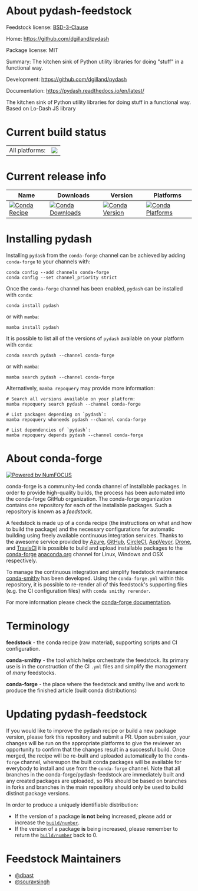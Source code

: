 About pydash-feedstock
======================

Feedstock license: [BSD-3-Clause](https://github.com/conda-forge/pydash-feedstock/blob/main/LICENSE.txt)

Home: https://github.com/dgilland/pydash

Package license: MIT

Summary: The kitchen sink of Python utility libraries for doing "stuff" in a functional way.

Development: https://github.com/dgilland/pydash

Documentation: https://pydash.readthedocs.io/en/latest/

The kitchen sink of Python utility libraries for doing stuff in a functional way. Based on Lo-Dash JS library

Current build status
====================


<table><tr><td>All platforms:</td>
    <td>
      <a href="https://dev.azure.com/conda-forge/feedstock-builds/_build/latest?definitionId=3229&branchName=main">
        <img src="https://dev.azure.com/conda-forge/feedstock-builds/_apis/build/status/pydash-feedstock?branchName=main">
      </a>
    </td>
  </tr>
</table>

Current release info
====================

| Name | Downloads | Version | Platforms |
| --- | --- | --- | --- |
| [![Conda Recipe](https://img.shields.io/badge/recipe-pydash-green.svg)](https://anaconda.org/conda-forge/pydash) | [![Conda Downloads](https://img.shields.io/conda/dn/conda-forge/pydash.svg)](https://anaconda.org/conda-forge/pydash) | [![Conda Version](https://img.shields.io/conda/vn/conda-forge/pydash.svg)](https://anaconda.org/conda-forge/pydash) | [![Conda Platforms](https://img.shields.io/conda/pn/conda-forge/pydash.svg)](https://anaconda.org/conda-forge/pydash) |

Installing pydash
=================

Installing `pydash` from the `conda-forge` channel can be achieved by adding `conda-forge` to your channels with:

```
conda config --add channels conda-forge
conda config --set channel_priority strict
```

Once the `conda-forge` channel has been enabled, `pydash` can be installed with `conda`:

```
conda install pydash
```

or with `mamba`:

```
mamba install pydash
```

It is possible to list all of the versions of `pydash` available on your platform with `conda`:

```
conda search pydash --channel conda-forge
```

or with `mamba`:

```
mamba search pydash --channel conda-forge
```

Alternatively, `mamba repoquery` may provide more information:

```
# Search all versions available on your platform:
mamba repoquery search pydash --channel conda-forge

# List packages depending on `pydash`:
mamba repoquery whoneeds pydash --channel conda-forge

# List dependencies of `pydash`:
mamba repoquery depends pydash --channel conda-forge
```


About conda-forge
=================

[![Powered by
NumFOCUS](https://img.shields.io/badge/powered%20by-NumFOCUS-orange.svg?style=flat&colorA=E1523D&colorB=007D8A)](https://numfocus.org)

conda-forge is a community-led conda channel of installable packages.
In order to provide high-quality builds, the process has been automated into the
conda-forge GitHub organization. The conda-forge organization contains one repository
for each of the installable packages. Such a repository is known as a *feedstock*.

A feedstock is made up of a conda recipe (the instructions on what and how to build
the package) and the necessary configurations for automatic building using freely
available continuous integration services. Thanks to the awesome service provided by
[Azure](https://azure.microsoft.com/en-us/services/devops/), [GitHub](https://github.com/),
[CircleCI](https://circleci.com/), [AppVeyor](https://www.appveyor.com/),
[Drone](https://cloud.drone.io/welcome), and [TravisCI](https://travis-ci.com/)
it is possible to build and upload installable packages to the
[conda-forge](https://anaconda.org/conda-forge) [anaconda.org](https://anaconda.org/)
channel for Linux, Windows and OSX respectively.

To manage the continuous integration and simplify feedstock maintenance
[conda-smithy](https://github.com/conda-forge/conda-smithy) has been developed.
Using the ``conda-forge.yml`` within this repository, it is possible to re-render all of
this feedstock's supporting files (e.g. the CI configuration files) with ``conda smithy rerender``.

For more information please check the [conda-forge documentation](https://conda-forge.org/docs/).

Terminology
===========

**feedstock** - the conda recipe (raw material), supporting scripts and CI configuration.

**conda-smithy** - the tool which helps orchestrate the feedstock.
                   Its primary use is in the construction of the CI ``.yml`` files
                   and simplify the management of *many* feedstocks.

**conda-forge** - the place where the feedstock and smithy live and work to
                  produce the finished article (built conda distributions)


Updating pydash-feedstock
=========================

If you would like to improve the pydash recipe or build a new
package version, please fork this repository and submit a PR. Upon submission,
your changes will be run on the appropriate platforms to give the reviewer an
opportunity to confirm that the changes result in a successful build. Once
merged, the recipe will be re-built and uploaded automatically to the
`conda-forge` channel, whereupon the built conda packages will be available for
everybody to install and use from the `conda-forge` channel.
Note that all branches in the conda-forge/pydash-feedstock are
immediately built and any created packages are uploaded, so PRs should be based
on branches in forks and branches in the main repository should only be used to
build distinct package versions.

In order to produce a uniquely identifiable distribution:
 * If the version of a package **is not** being increased, please add or increase
   the [``build/number``](https://docs.conda.io/projects/conda-build/en/latest/resources/define-metadata.html#build-number-and-string).
 * If the version of a package **is** being increased, please remember to return
   the [``build/number``](https://docs.conda.io/projects/conda-build/en/latest/resources/define-metadata.html#build-number-and-string)
   back to 0.

Feedstock Maintainers
=====================

* [@dbast](https://github.com/dbast/)
* [@souravsingh](https://github.com/souravsingh/)

